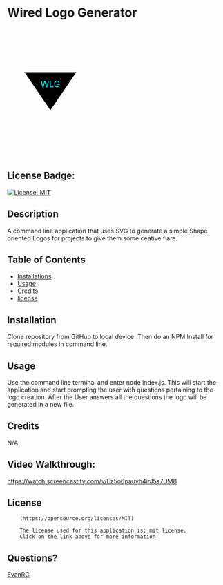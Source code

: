 # Wired Logo Generator

<svg xmlns="http://www.w3.org/2000/svg" version="1.1" height="300px" width="200px">
<polygon points="100,190 40,102 160,102" fill="black" />
<text x="50%" y="50%" dy="-20px" text-anchor="middle" dominant-baseline="central" fill="cyan" font-size="20px">WLG</text>
</svg>

## License Badge:
[![License: MIT](https://img.shields.io/badge/License-MIT-yellow.svg)](https://opensource.org/licenses/MIT)

## Description

A command line application that uses SVG to generate a simple Shape oriented Logos for projects to give them some ceative flare. 

## Table of Contents

- [Installations](#installations)
- [Usage](#usage)
- [Credits](#credits)
- [license](#license)

## Installation

Clone repository from GitHub to local device. Then do an NPM Install for required modules in command line.

## Usage

Use the command line terminal and  enter node index.js. This will start the application and start prompting the user with questions pertaining to the logo creation. After the User answers all the questions the logo will be generated in a new file.

## Credits

N/A

## Video Walkthrough:
https://watch.screencastify.com/v/Ez5o6pauyh4irJ5s7DM8

## License


        (https://opensource.org/licenses/MIT)

        The license used for this application is: mit license. 
        Click on the link above for more information.

## Questions?

[EvanRC](https://github.com/EvanRC)


